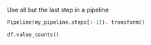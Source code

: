 Use all but the last step in a pipeline
```python
Pipeline(my_pipeline.steps[:-1]). transform()

df.value_counts()
```